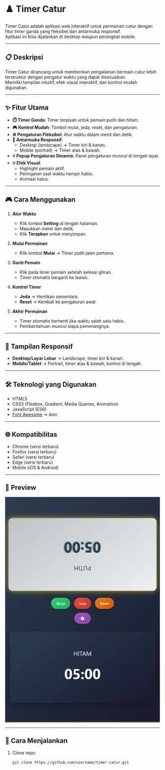 # ♟️ Timer Catur

Timer Catur adalah aplikasi web interaktif untuk permainan catur dengan fitur timer ganda yang fleksibel dan antarmuka responsif.  
Aplikasi ini bisa dijalankan di desktop maupun perangkat mobile.

---

## 📋 Deskripsi
Timer Catur dirancang untuk memberikan pengalaman bermain catur lebih terstruktur dengan pengatur waktu yang dapat disesuaikan.  
Memiliki tampilan intuitif, efek visual interaktif, dan kontrol mudah digunakan.

---

## ✨ Fitur Utama
- **⏱️ Timer Ganda**: Timer terpisah untuk pemain putih dan hitam.  
- **🎮 Kontrol Mudah**: Tombol mulai, jeda, reset, dan pengaturan.  
- **⚙️ Pengaturan Fleksibel**: Atur waktu dalam menit dan detik.  
- **📱 Antarmuka Responsif**:  
  - Desktop (landscape) → Timer kiri & kanan.  
  - Mobile (portrait) → Timer atas & bawah.  
- **⚡ Popup Pengaturan Dinamis**: Panel pengaturan muncul di tengah layar.  
- **💡 Efek Visual**:  
  - Highlight pemain aktif.  
  - Peringatan saat waktu hampir habis.  
  - Animasi halus.

---

## 🎮 Cara Menggunakan
1. **Atur Waktu**  
   - Klik tombol **Setting** di tengah halaman.  
   - Masukkan menit dan detik.  
   - Klik **Terapkan** untuk menyimpan.  

2. **Mulai Permainan**  
   - Klik tombol **Mulai** → Timer putih jalan pertama.  

3. **Ganti Pemain**  
   - Klik pada timer pemain setelah selesai giliran.  
   - Timer otomatis berganti ke lawan.  

4. **Kontrol Timer**  
   - **Jeda** → Hentikan sementara.  
   - **Reset** → Kembali ke pengaturan awal.  

5. **Akhir Permainan**  
   - Timer otomatis berhenti jika waktu salah satu habis.  
   - Pemberitahuan muncul siapa pemenangnya.  

---

## 📱 Tampilan Responsif
- **Desktop/Layar Lebar** → Landscape, timer kiri & kanan.  
- **Mobile/Tablet** → Portrait, timer atas & bawah, kontrol di tengah.  

---

## 🛠️ Teknologi yang Digunakan
- HTML5  
- CSS3 (Flexbox, Gradient, Media Queries, Animation)  
- JavaScript (ES6)  
- [Font Awesome](https://fontawesome.com) → ikon  

---

## 🌐 Kompatibilitas
- Chrome (versi terbaru)  
- Firefox (versi terbaru)  
- Safari (versi terbaru)  
- Edge (versi terbaru)  
- Mobile (iOS & Android)  

---

## 📸 Preview
![Preview Login Page](./screenshot.png)

---

## 🚀 Cara Menjalankan
1. Clone repo:
   ```bash
   git clone https://github.com/username/timer-catur.git
